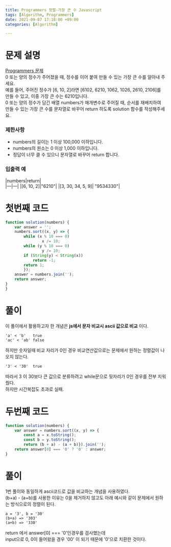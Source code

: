 ```yaml
---
title: Programmers 정렬-가장 큰 수 Javascript
tags: [Algorithm, Programmers]
date: 2021-09-07 17:18:00 +09:00
categories: [Algorithm]

---
```


# 문제 설명
[Programmers 문제](https://programmers.co.kr/learn/courses/30/lessons/42746#)  
0 또는 양의 정수가 주어졌을 때, 정수를 이어 붙여 만들 수 있는 가장 큰 수를 알아내 주세요.  
예를 들어, 주어진 정수가 [6, 10, 2]라면 [6102, 6210, 1062, 1026, 2610, 2106]를 만들 수 있고, 이중 가장 큰 수는 6210입니다.  
0 또는 양의 정수가 담긴 배열 numbers가 매개변수로 주어질 때, 순서를 재배치하여 만들 수 있는 가장 큰 수를 문자열로 바꾸어 return 하도록 solution 함수를 작성해주세요.

### 제한사항
- numbers의 길이는 1 이상 100,000 이하입니다.
- numbers의 원소는 0 이상 1,000 이하입니다.
- 정답이 너무 클 수 있으니 문자열로 바꾸어 return 합니다.
### 입출력 예
|numbers|return|  
|—|—|
|[6, 10, 2]|"6210"|
|[3, 30, 34, 5, 9]|	"9534330"|

# 첫번째 코드
```js
function solution(numbers) {
    var answer = '';
    numbers.sort((x, y) => {
        while (x % 10 === 0)
                x /= 10;
        while (y % 10 === 0)
                y /= 10;
        if (String(y) < String(x))
            return -1;
		return 1;   
        });
    answer = numbers.join('');
    return answer;
}
}
```  
# 풀이
이 풀이에서 활용하고자 한 개념은 **js에서 문자 비교시 ascii 값으로 비교** 이다.
```
'a' < 'b'   true
'ac' < 'ab' false
```
하지만 숫자일때 비교 자리가 0인 경우 비교연산값으로는
문제에서 원하는 정렬값이 나오지 않는다.
```
'3' < '30'  true
```
따라서 3 이 30보다 큰 값으로 분류하려고
while문으로 뒷자리가 0인 경우를 전부 지워줬다.  
하지만 시간복잡도 초과로 실패. 
# 두번째 코드
```js
function solution(numbers) {
    var answer = numbers.sort((x, y) => {
        const a = x.toString();
        const b = y.toString();
        return (b + a) - (a + b)}).join('');
    return answer[0] === '0' ? '0' : answer; 
}
```  

# 풀이
1번 풀이와 동일하게 ascii코드로 값을 비교하는 개념을 사용하였다.  
(b+a) - (a+b)를 사용한 이유는 0을 제거하지 않고도 아래 예시와 같이 문제에서 원하는 방식으로의 정렬이 된다.
```
a = '3', b = '30'  
(b+a) => '303'  
(a+b) => '330'  
```
return 에서 answer[0] === '0'인경우를 검사했는데  
input으로 0, 0이 들어왔을 경우 '00' 이 되기 때문에 '0'으로 치환한 것이다.

